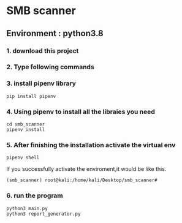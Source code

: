 # SMB scanner
## Environment : python3.8
### 1. download this project
### 2. Type following commands
### 3. install pipenv library
```
pip install pipenv
```
### 4. Using pipenv to install all the libraies you need
```
cd smb_scanner
pipenv install
```
### 5. After finishing the installation activate the virtual env
```
pipenv shell
```
If you successfully activate the enviroment,it would be like this.
```
(smb_scanner) root@kali:/home/kali/Desktop/smb_scanner#
```
### 6. run the program
```
python3 main.py
python3 report_generator.py
```


